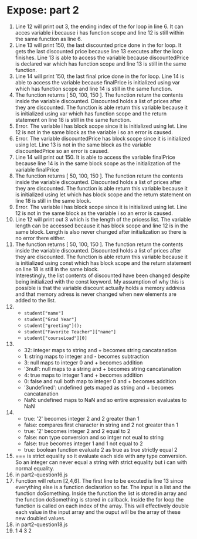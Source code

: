 # Expose: part 2
1. Line 12 will print out 3, the ending index of the for loop in line 6. It can acces variable i because i has function scope and line 12 is still within the same function as line 6.
2. Line 13 will print 150, the last discounted price done in the for loop. It gets the last discounted price because line 13 executes after the loop finishes. Line 13 is able to access the variable because discountedPrice is declared var which has function scope and line 13 is still in the same function.
3. Line 14 will print 150, the last final price done in the for loop. Line 14 is able to access the variable because finalPrice is initialized using var which has function scope and line 14 is still in the same function.
4. The function returns [ 50, 100, 150 ]. The function return the contents inside the variable discounted. Discounted holds a list of prices after they are discounted. The function is able return this variable because it is initialized using var which has function scope and the return statement on line 18 is still in the same function.
5. Error. The variable i has block scope since it is initialized using let. Line 12 is not in the same block as the variable i so an error is caused.
6. Error. The variable discountedPrice has block scope since it is initialized using let. Line 13 is not in the same block as the variable discountedPrice so an error is caused.
7. Line 14 will print out 150. It is able to access the variable finalPrice because line 14 is in the same block scope as the initialization of the variable finalPrice
8. The function returns [ 50, 100, 150 ]. The function return the contents inside the variable discounted. Discounted holds a list of prices after they are discounted. The function is able return this variable because it is initialized using let which has block scope and the return statement on line 18 is still in the same block.
9. Error. The variable i has block scope since it is initialized using let. Line 12 is not in the same block as the variable i so an error is caused.
10. Line 12 will print out 3 which is the length of the pricess list. The variable length can be accessed because it has block scope and line 12 is in the same block. Length is also never changed after initialization so there is no error there either.
11. The function returns [ 50, 100, 150 ]. The function return the contents inside the variable discounted. Discounted holds a list of prices after they are discounted. The function is able return this variable because it is initialized using const which has block scope and the return statement on line 18 is still in the same block. <br>Interestingly, the list contents of discounted have been changed despite being initialized with the const keyword. My assumption of why this is possible is that the variable discount actually holds a memory address and that memory adress is never changed when new elements are added to the list.
12. - ```student["name"]```
    - ```student["Grad Year"]```
    - ```student["greeting"]();```
    - ```student["Favorite Teacher"]["name"]```
    - ```student["courseLoad"][0]```
13. - 32: integer maps to string and + becomes string cancatanation
    - 1: string maps to integer and - becomes subtraction
    - 3: null maps to integer 0 and + becomes addition
    - '3null': null maps to a string and + becomes string cancatanation
    - 4: true maps to integer 1 and + becomes addition
    - 0: false and null both map to integer 0 and + becomes addition
    - '3undefined': undefined gets maped as string and + becomes cancatanation
    - NaN: undefined maps to NaN and so entire expression evaluates to NaN
14. - true: '2' becomes integer 2 and 2 greater than 1
    - false: compares first character in string and 2 not greater than 1
    - true: '2' becomes integer 2 and 2 equal to 2
    - false: non type conversion and so intger not eual to string
    - false: true becomes integer 1 and 1 not equal to 2
    - true: boolean function evaluate 2 as true as true strictly equal 2
15. === is strict equality so it evaluate each side with any type conversion. So an integer can never equal a string with strict equality but i can with normal equality.
16. in part2-question16.js
17. Function will return [2,4,6]. The first line to be excuted is line 13 since everything else is a function declaration so far. The input is a list and the function doSomething. Inside the function the list is stored in array and the function doSomething is stored in callback. Inside the for loop the function is called on each index of the array. This will effectively double each value in the input array and the ouput will be the array of these new doubled values.
18. in part2-question18.js
19. 1 4 3 2
